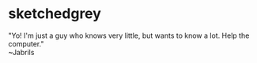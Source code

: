 
# sketchedgrey
"Yo! I'm just a guy who knows very little, but wants to know a lot. Help the computer."  
~Jabrils  

<!---
sketchedgrey/sketchedgrey is a ✨ special ✨ repository because its `README.md` (this file) appears on your GitHub profile.
You can click the Preview link to take a look at your changes.
--->
